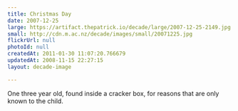 ```yaml
---
title: Christmas Day
date: 2007-12-25
large: https://artifact.thepatrick.io/decade/large/2007-12-25-2149.jpg
small: http://cdn.m.ac.nz/decade/images/small/20071225.jpg
flickrUrl: null
photoId: null
createdAt: 2011-01-30 11:07:20.766679
updatedAt: 2008-11-15 22:27:15
layout: decade-image

---
```

One three year old, found inside a cracker box, for reasons that are only known to the child.
